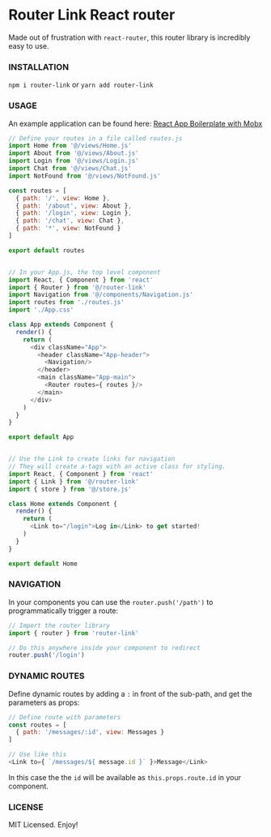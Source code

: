# Router Link React router

Made out of frustration with `react-router`, this router library is incredibly easy to use.

### INSTALLATION

`npm i router-link` or `yarn add router-link`

### USAGE

An example application can be found here: [React App Boilerplate with Mobx](https://github.com/fugroup/react-base)

```javascript
// Define your routes in a file called routes.js
import Home from '@/views/Home.js'
import About from '@/views/About.js'
import Login from '@/views/Login.js'
import Chat from '@/views/Chat.js'
import NotFound from '@/views/NotFound.js'

const routes = [
  { path: '/', view: Home },
  { path: '/about', view: About },
  { path: '/login', view: Login },
  { path: '/chat', view: Chat },
  { path: '*', view: NotFound }
]

export default routes


// In your App.js, the top level component
import React, { Component } from 'react'
import { Router } from '@/router-link'
import Navigation from '@/components/Navigation.js'
import routes from './routes.js'
import './App.css'

class App extends Component {
  render() {
    return (
      <div className="App">
        <header className="App-header">
          <Navigation/>
        </header>
        <main className="App-main">
          <Router routes={ routes }/>
        </main>
      </div>
    )
  }
}

export default App


// Use the Link to create links for navigation
// They will create a-tags with an active class for styling.
import React, { Component } from 'react'
import { Link } from '@/router-link'
import { store } from '@/store.js'

class Home extends Component {
  render() {
    return (
      <Link to="/login">Log in</Link> to get started!
    )
  }
}

export default Home
```

### NAVIGATION

In your components you can use the `router.push('/path')` to programmatically trigger a route:

```javascript
// Import the router library
import { router } from 'router-link'

// Do this anywhere inside your component to redirect
router.push('/login')
```

### DYNAMIC ROUTES

Define dynamic routes by adding a `:` in front of the sub-path, and get the parameters as props:

```javascript
// Define route with parameters
const routes = [
  { path: '/messages/:id', view: Messages }
]

// Use like this
<Link to={ `/messages/${ message.id }` }>Message</Link>
```

In this case the the `id` will be available as `this.props.route.id` in your component.


### LICENSE

MIT Licensed. Enjoy!
